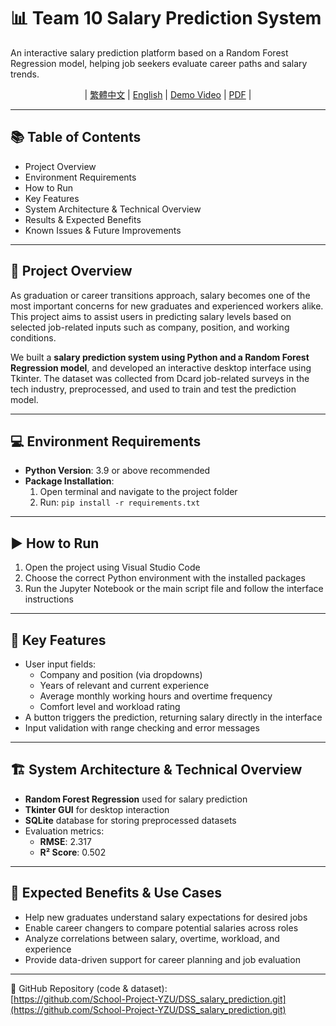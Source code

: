 
# 📊 Team 10 Salary Prediction System

An interactive salary prediction platform based on a Random Forest Regression model, helping job seekers evaluate career paths and salary trends.

<div align="center">

| [繁體中文](README.md) | [English](README_en-us.md) | [Demo Video](https://youtu.be/UVHKSnWRwPY) | [PDF](決策支援系統_13.pdf) |

</div>

---

## 📚 Table of Contents

- Project Overview  
- Environment Requirements  
- How to Run  
- Key Features  
- System Architecture & Technical Overview  
- Results & Expected Benefits  
- Known Issues & Future Improvements  

---

## 🧠 Project Overview

As graduation or career transitions approach, salary becomes one of the most important concerns for new graduates and experienced workers alike. This project aims to assist users in predicting salary levels based on selected job-related inputs such as company, position, and working conditions. 

We built a **salary prediction system using Python and a Random Forest Regression model**, and developed an interactive desktop interface using Tkinter. The dataset was collected from Dcard job-related surveys in the tech industry, preprocessed, and used to train and test the prediction model.

---

## 💻 Environment Requirements

- **Python Version**: 3.9 or above recommended  
- **Package Installation**:
  1. Open terminal and navigate to the project folder  
  2. Run: `pip install -r requirements.txt`

---

## ▶️ How to Run

1. Open the project using Visual Studio Code  
2. Choose the correct Python environment with the installed packages  
3. Run the Jupyter Notebook or the main script file and follow the interface instructions

---

## 🔧 Key Features

- User input fields:
  - Company and position (via dropdowns)
  - Years of relevant and current experience
  - Average monthly working hours and overtime frequency
  - Comfort level and workload rating
- A button triggers the prediction, returning salary directly in the interface
- Input validation with range checking and error messages

---

## 🏗️ System Architecture & Technical Overview

- **Random Forest Regression** used for salary prediction
- **Tkinter GUI** for desktop interaction
- **SQLite** database for storing preprocessed datasets
- Evaluation metrics:
  - **RMSE**: 2.317
  - **R² Score**: 0.502

---

## 🎯 Expected Benefits & Use Cases

- Help new graduates understand salary expectations for desired jobs
- Enable career changers to compare potential salaries across roles
- Analyze correlations between salary, overtime, workload, and experience
- Provide data-driven support for career planning and job evaluation

---

📂 GitHub Repository (code & dataset):  
[https://github.com/School-Project-YZU/DSS_salary_prediction.git](https://github.com/School-Project-YZU/DSS_salary_prediction.git)
